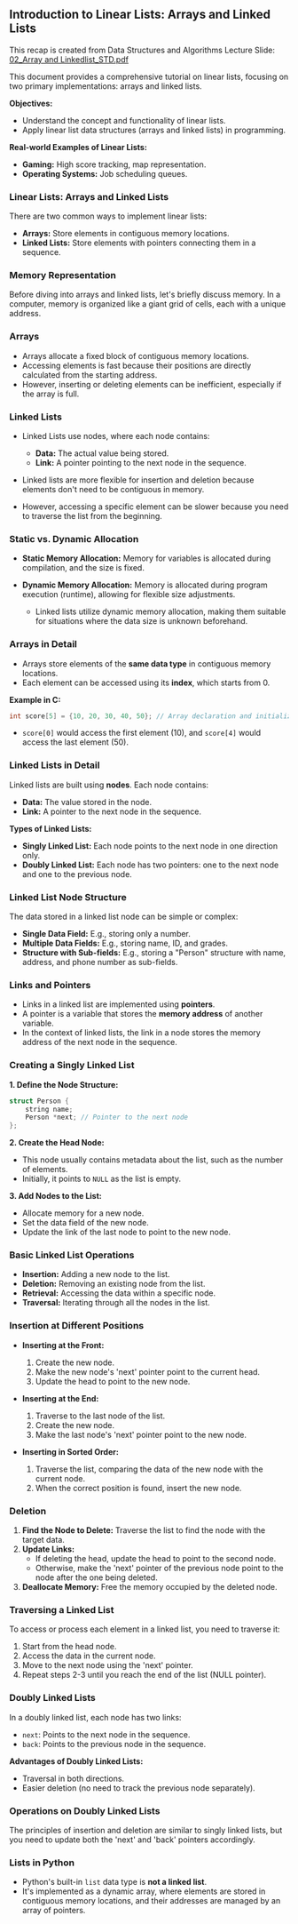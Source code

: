 ## Introduction to Linear Lists: Arrays and Linked Lists

This recap is created from Data Structures and Algorithms Lecture Slide: [02_Array and Linkedlist_STD.pdf](files/02_Array%20and%20Linkedlist_STD.pdf)

This document provides a comprehensive tutorial on linear lists, focusing on two primary implementations: arrays and
linked lists.

**Objectives:**

* Understand the concept and functionality of linear lists.
* Apply linear list data structures (arrays and linked lists) in programming.

**Real-world Examples of Linear Lists:**

* **Gaming:** High score tracking, map representation.
* **Operating Systems:** Job scheduling queues.

### Linear Lists: Arrays and Linked Lists

There are two common ways to implement linear lists:

* **Arrays:** Store elements in contiguous memory locations.
* **Linked Lists:** Store elements with pointers connecting them in a sequence.

### Memory Representation

Before diving into arrays and linked lists, let's briefly discuss memory. In a computer, memory is organized like a
giant grid of cells, each with a unique address.

### Arrays

* Arrays allocate a fixed block of contiguous memory locations.
* Accessing elements is fast because their positions are directly calculated from the starting address.
* However, inserting or deleting elements can be inefficient, especially if the array is full.

### Linked Lists

* Linked Lists use nodes, where each node contains:
    * **Data:** The actual value being stored.
    * **Link:** A pointer pointing to the next node in the sequence.

* Linked lists are more flexible for insertion and deletion because elements don't need to be contiguous in memory.
* However, accessing a specific element can be slower because you need to traverse the list from the beginning.

### Static vs. Dynamic Allocation

* **Static Memory Allocation:** Memory for variables is allocated during compilation, and the size is fixed.
* **Dynamic Memory Allocation:** Memory is allocated during program execution (runtime), allowing for flexible size
  adjustments.

    * Linked lists utilize dynamic memory allocation, making them suitable for situations where the data size is unknown
      beforehand.

### Arrays in Detail

* Arrays store elements of the **same data type** in contiguous memory locations.
* Each element can be accessed using its **index**, which starts from 0.

**Example in C:**

```c
int score[5] = {10, 20, 30, 40, 50}; // Array declaration and initialization
```

* `score[0]` would access the first element (10), and `score[4]` would access the last element (50).

### Linked Lists in Detail

Linked lists are built using **nodes**. Each node contains:

* **Data:** The value stored in the node.
* **Link:** A pointer to the next node in the sequence.

**Types of Linked Lists:**

* **Singly Linked List:** Each node points to the next node in one direction only.
* **Doubly Linked List:** Each node has two pointers: one to the next node and one to the previous node.

### Linked List Node Structure

The data stored in a linked list node can be simple or complex:

* **Single Data Field:** E.g., storing only a number.
* **Multiple Data Fields:** E.g., storing name, ID, and grades.
* **Structure with Sub-fields:** E.g., storing a "Person" structure with name, address, and phone number as sub-fields.

### Links and Pointers

* Links in a linked list are implemented using **pointers**.
* A pointer is a variable that stores the **memory address** of another variable.
* In the context of linked lists, the link in a node stores the memory address of the next node in the sequence.

### Creating a Singly Linked List

**1. Define the Node Structure:**

```c
struct Person {
    string name;
    Person *next; // Pointer to the next node
};
```

**2. Create the Head Node:**

* This node usually contains metadata about the list, such as the number of elements.
* Initially, it points to `NULL` as the list is empty.

**3. Add Nodes to the List:**

* Allocate memory for a new node.
* Set the data field of the new node.
* Update the link of the last node to point to the new node.

### Basic Linked List Operations

* **Insertion:** Adding a new node to the list.
* **Deletion:** Removing an existing node from the list.
* **Retrieval:** Accessing the data within a specific node.
* **Traversal:** Iterating through all the nodes in the list.

### Insertion at Different Positions

* **Inserting at the Front:**
    1. Create the new node.
    2. Make the new node's 'next' pointer point to the current head.
    3. Update the head to point to the new node.

* **Inserting at the End:**
    1. Traverse to the last node of the list.
    2. Create the new node.
    3. Make the last node's 'next' pointer point to the new node.

* **Inserting in Sorted Order:**
    1. Traverse the list, comparing the data of the new node with the current node.
    2. When the correct position is found, insert the new node.

### Deletion

1. **Find the Node to Delete:** Traverse the list to find the node with the target data.
2. **Update Links:**
    * If deleting the head, update the head to point to the second node.
    * Otherwise, make the 'next' pointer of the previous node point to the node after the one being deleted.
3. **Deallocate Memory:** Free the memory occupied by the deleted node.

### Traversing a Linked List

To access or process each element in a linked list, you need to traverse it:

1. Start from the head node.
2. Access the data in the current node.
3. Move to the next node using the 'next' pointer.
4. Repeat steps 2-3 until you reach the end of the list (NULL pointer).

### Doubly Linked Lists

In a doubly linked list, each node has two links:

* `next`: Points to the next node in the sequence.
* `back`: Points to the previous node in the sequence.

**Advantages of Doubly Linked Lists:**

* Traversal in both directions.
* Easier deletion (no need to track the previous node separately).

### Operations on Doubly Linked Lists

The principles of insertion and deletion are similar to singly linked lists, but you need to update both the 'next'
and 'back' pointers accordingly.

### Lists in Python

* Python's built-in `list` data type is **not a linked list**.
* It's implemented as a dynamic array, where elements are stored in contiguous memory locations, and their addresses are
  managed by an array of pointers.

[//]: # (### Quiz 1 &#40;Singly Linked List&#41;)

[//]: # ()

[//]: # (Given a singly linked list with `info` and `next` fields, and pointers `p` and `r` pointing to specific nodes, what)

[//]: # (would be the output or effect of the following commands? &#40;Draw the linked list after each command&#41;)

[//]: # ()

[//]: # (```)

[//]: # (r.next.next.info = 23)

[//]: # (p.next.next = r.next.next)

[//]: # (p.next.info = 68)

[//]: # (r.next.next.next = p.next)

[//]: # (p.next = null)

[//]: # (```)

[//]: # ()

[//]: # (### Quiz 2 &#40;Singly Linked List&#41;)

[//]: # ()

[//]: # (Given the modified linked list from Quiz 1 and the following code snippet, what would be the output?)

[//]: # ()

[//]: # (```)

[//]: # (loop &#40;r.next != null&#41;)

[//]: # (    print r.info)

[//]: # (    r = r.next)

[//]: # (end loop )

[//]: # (```)

[//]: # ()

[//]: # (### Quiz 3 &#40;Doubly Linked List&#41;)

[//]: # ()

[//]: # (Given a doubly linked list with `back`, `info`, and `next` fields, and pointers `p` and `r` pointing to specific nodes,)

[//]: # (what would be the effect of the following commands? &#40;Draw the linked list after each command&#41;)

[//]: # ()

[//]: # (```)

[//]: # (r.back.back = p)

[//]: # (r = r.back)

[//]: # (r.back.next.info = 'XXX')

[//]: # (r.back = p.back)

[//]: # (```)

[//]: # ()

[//]: # (### Quiz 4 &#40;Appending Linked Lists&#41;)

[//]: # ()

[//]: # (Design an algorithm called `append&#40;list1, list2&#41;` that takes two linked lists &#40;list1 and list2&#41; as input and appends)

[//]: # (list2 to the end of list1. The algorithm should work for lists of any size and data.)
